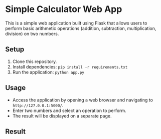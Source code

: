 # Simple Calculator Web App

This is a simple web application built using Flask that allows users to perform basic arithmetic operations (addition, subtraction, multiplication, division) on two numbers.

## Setup

1. Clone this repository.
2. Install dependencies: `pip install -r requirements.txt`
3. Run the application: `python app.py`

## Usage

- Access the application by opening a web browser and navigating to `http://127.0.0.1:5000/`.
- Enter two numbers and select an operation to perform.
- The result will be displayed on a separate page.

## Result
